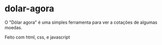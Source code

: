 # dolar-agora

O "Dólar agora" é uma simples ferramenta para ver a cotações
de algumas moedas.

Feito com html, css, e javascript

